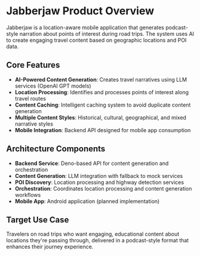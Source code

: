 # Jabberjaw Product Overview

Jabberjaw is a location-aware mobile application that generates podcast-style narration about points of interest during road trips. The system uses AI to create engaging travel content based on geographic locations and POI data.

## Core Features

- **AI-Powered Content Generation**: Creates travel narratives using LLM services (OpenAI GPT models)
- **Location Processing**: Identifies and processes points of interest along travel routes
- **Content Caching**: Intelligent caching system to avoid duplicate content generation
- **Multiple Content Styles**: Historical, cultural, geographical, and mixed narrative styles
- **Mobile Integration**: Backend API designed for mobile app consumption

## Architecture Components

- **Backend Service**: Deno-based API for content generation and orchestration
- **Content Generation**: LLM integration with fallback to mock services
- **POI Discovery**: Location processing and highway detection services
- **Orchestration**: Coordinates location processing and content generation workflows
- **Mobile App**: Android application (planned implementation)

## Target Use Case

Travelers on road trips who want engaging, educational content about locations they're passing through, delivered in a podcast-style format that enhances their journey experience.
